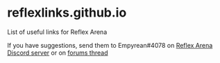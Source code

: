 # reflexlinks.github.io
List of useful links for Reflex Arena

If you have suggestions, send them to Empyrean#4078 on [Reflex Arena Discord server](https://discord.gg/reflex) or on [forums thread](http://forums.reflexarena.com/index.php?/topic/4477-list-of-useful-links/)
